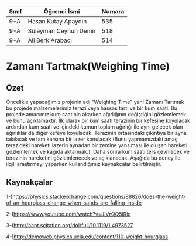 Sınıf | Öğrenci İsmi  | Numara
-------|----------------|--------
9-A   | Hasan Kutay Apaydın | 535
9-A   | Süleyman Ceyhun Demir | 518
9-A   | Ali Berk Arabacı | 514

#  Zamanı Tartmak(Weighing Time)
## Özet
Öncelikle yapacağımız projenin adı "Weighing Time" yani Zamanı Tartmak bu projede malzemelerimiz terazi veya hassas tartı ve bir kum saati.
Bu projede amacımız kum saatinin akarken ağırlığının değiştiğini gözlemlemek ve bunu açıklamaktır.
İlk olarak bir kum saati terazinin bir kefesine koyulacak ardından kum saati ve içindeki kumun toplam ağırlığı ile aynı gelecek olan
ağırlıklar da diğer kefeye koyulacak. Terazinin ortasındaki çıkıntıya bir ayna takılacak ve tam karşına bir lazer konulacak
(Bunu yapmamızdaki amaç terazideki hareketi lazerin aynadan bir zemine yansıması ile oluşan hareketi gözlemlemek ve kağıda aktarmak.).
Daha sonra kum saati ters çevrilecek ve terazinin hareketini gözlemlenecek ve açıklanacak. Aşağıda bu deney ile ilgili araştırmayı yaparken
kullandığımız kaynakçalar belirtilmiştir.

## Kaynakçalar
1-)https://physics.stackexchange.com/questions/88826/does-the-weight-of-an-hourglass-change-when-sands-are-falling-inside

2-)https://www.youtube.com/watch?v=JIVrQQ5jRlc

3-)http://aapt.scitation.org/doi/full/10.1119/1.4973527

4-)http://demoweb.physics.ucla.edu/content/110-weight-hourglass

